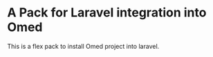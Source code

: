 A Pack for Laravel integration into Omed
====
This is a flex pack to install Omed project into laravel.